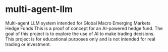 # multi-agent-llm
Multi-agent LLM system intended for Global Macro Emerging Markets Hedge Funds
This is a proof of concept for an AI-powered hedge fund. The goal of this project is to explore the use of AI to make trading decisions. This project is for educational purposes only and is not intended for real trading or investment.
